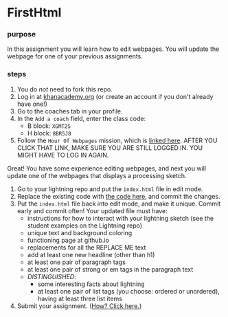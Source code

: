 # FirstHtml
### purpose
In this assignment you will learn how to edit webpages. You will update the webpage for one of your previous assignments.
### steps
1. You do *not* need to fork this repo.
1. Log in at [khanacademy.org](https://www.khanacademy.org) (or create an account if you don't already have one!)
1. Go to the coaches tab in your profile.
1. In the `Add a coach` field, enter the class code:
   - B block: `XGMT2S`
   - H block: `8BR5J8`
1. Follow the `Hour Of Webpages` mission, which is [linked here](https://www.khanacademy.org/computing/hour-of-code/hour-of-html). AFTER YOU CLICK THAT LINK, MAKE SURE YOU ARE STILL LOGGED IN. YOU MIGHT HAVE TO LOG IN AGAIN.

Great! You have some experience editing webpages, and next you will update one of the webpages that displays a processing sketch.
1. Go to your lightning repo and put the `index.html` file in edit mode.
1. Replace the existing code with [the code here](https://raw.githubusercontent.com/WoodstockCS/Lightning/gh-pages/index.html), and commit the changes.
1. Put the `index.html` file back into edit mode, and make it unique. Commit early and commit often! Your updated file must have:
   - instructions for how to interact with your lightning sketch (see the student examples on the Lightning repo)
   - unique text and background coloring
   - functioning page at github.io
   - replacements for all the REPLACE ME text 
   - add at least one new headline (other than h1)
   - at least one pair of paragraph tags
   - at least one pair of strong or em tags in the paragraph text
   - _DISTINGUISHED_:
      - some interesting facts about lightning
      - at least one pair of list tags (you choose: ordered or unordered), having at least three list items
1. Submit your assignment. ([How? Click here.](https://woodstockcs.github.io/ClassLogistics))
